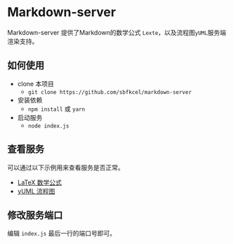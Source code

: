 # Markdown-server

Markdown-server 提供了Markdown的数学公式 `Lexte`，以及流程图`yUML`服务端渲染支持。

## 如何使用

- clone 本项目
    - `git clone https://github.com/sbfkcel/markdown-server`
- 安装依赖
    - `npm install` 或 `yarn`
- 启动服务
    - `node index.js`

## 查看服务

可以通过以下示例用来查看服务是否正常。

- [LaTeX 数学公式](http://localhost:8001/?tex=x%20%3D%20%7B-b%20%5Cpm%20%5Csqrt%7Bb%5E2-4ac%7D%20%5Cover%202a%7D.)
- [yUML 流程图](http://localhost:8001/?yuml=%2F%2F%20%7Btype%3Aactivity%7D%0A%2F%2F%20%7Bgenerate%3Atrue%7D%0A%0A(start)-%3E%3Ca%3E%5Bkettle%20empty%5D-%3E(Fill%20Kettle)-%3E%7Cb%7C%0A%3Ca%3E%5Bkettle%20full%5D-%3E%7Cb%7C-%3E(Boil%20Kettle)-%3E%7Cc%7C%0A%7Cb%7C-%3E(Add%20Tea%20Bag)-%3E(Add%20Milk)-%3E%7Cc%7C-%3E(Pour%20Water)%0A(Pour%20Water)-%3E(end))

## 修改服务端口

编辑 `index.js` 最后一行的端口号即可。